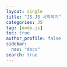 ```yaml
---
layout: single
title: "JS-JS 시작하기"
categories: JS
tag: [node.js]
toc: true
author_profile: false
sidebar:
  nav: "docs"
search: true
---
```

